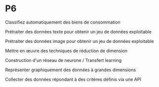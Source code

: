# P6
Classifiez automatiquement des biens de consommation

Prétraiter des données texte pour obtenir un jeu de données exploitable

Prétraiter des données image pour obtenir un jeu de données exploitable

Mettre en œuvre des techniques de réduction de dimension

Construction d'un réseau de neurone / Transfert learning

Représenter graphiquement des données à grandes dimensions

Collecter des données répondant à des critères définis via une API
